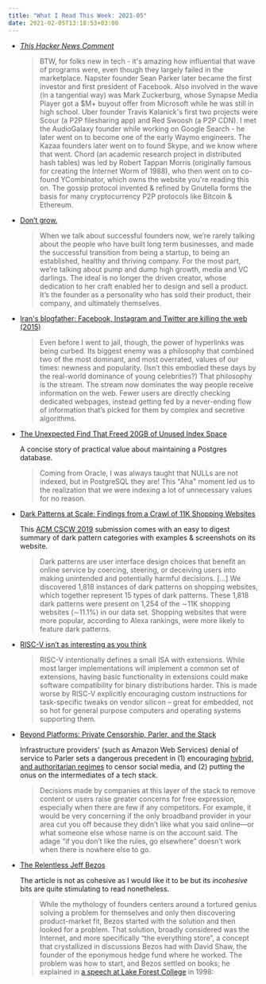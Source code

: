 ```yaml
---
title: "What I Read This Week: 2021-05"
date: 2021-02-05T13:18:53+03:00
---
```


- *[This Hacker News Comment](https://news.ycombinator.com/item?id=25964324)*

    > BTW, for folks new in tech - it's amazing how influential that wave of programs were, even though they largely failed in the marketplace. Napster founder Sean Parker later became the first investor and first president of Facebook. Also involved in the wave (in a tangential way) was Mark Zuckerburg, whose Synapse Media Player got a $M+ buyout offer from Microsoft while he was still in high school. Uber founder Travis Kalanick's first two projects were Scour (a P2P filesharing app) and Red Swoosh (a P2P CDN). I met the AudioGalaxy founder while working on Google Search - he later went on to become one of the early Waymo engineers. The Kazaa founders later went on to found Skype, and we know where that went. Chord (an academic research project in distributed hash tables) was led by Robert Tappan Morris (originally famous for creating the Internet Worm of 1988), who then went on to co-found YCombinator, which owns the website you're reading this on. The gossip protocol invented & refined by Gnutella forms the basis for many cryptocurrency P2P protocols like Bitcoin & Ethereum.

- [Don’t grow.](https://joanwestenberg.medium.com/dont-grow-d7f87faeaf56)

    > When we talk about successful founders now, we’re rarely talking about the people who have built long term businesses, and made the successful transition from being a startup, to being an established, healthy and thriving company. For the most part, we’re talking about pump and dump high growth, media and VC darlings. The ideal is no longer the driven creator, whose dedication to her craft enabled her to design and sell a product. It’s the founder as a personality who has sold their product, their company, and ultimately themselves.

- [Iran's blogfather: Facebook, Instagram and Twitter are killing the web (2015)](https://www.theguardian.com/technology/2015/dec/29/irans-blogfather-facebook-instagram-and-twitter-are-killing-the-web)

    > Even before I went to jail, though, the power of hyperlinks was being curbed. Its biggest enemy was a philosophy that combined two of the most dominant, and most overrated, values of our times: newness and popularity. (Isn’t this embodied these days by the real-world dominance of young celebrities?) That philosophy is the stream. The stream now dominates the way people receive information on the web. Fewer users are directly checking dedicated webpages, instead getting fed by a never-ending flow of information that’s picked for them by complex and secretive algorithms.

- [The Unexpected Find That Freed 20GB of Unused Index Space](https://hakibenita.com/postgresql-unused-index-size)

    A concise story of practical value about maintaining a Postgres database.

    > Coming from Oracle, I was always taught that NULLs are not indexed, but in PostgreSQL they are! This "Aha" moment led us to the realization that we were indexing a lot of unnecessary values for no reason.

- [Dark Patterns at Scale: Findings from a Crawl of 11K Shopping Websites](https://webtransparency.cs.princeton.edu/dark-patterns/)

    This [ACM CSCW 2019](https://cscw.acm.org/2019/) submission comes with an easy to digest summary of dark pattern categories with examples & screenshots on its website.

    > Dark patterns are user interface design choices that benefit an online service by coercing, steering, or deceiving users into making unintended and potentially harmful decisions. [...]  We discovered 1,818 instances of dark patterns on shopping websites, which together represent 15 types of dark patterns. These 1,818 dark patterns were present on 1,254 of the ∼11K shopping websites (∼11.1%) in our data set. Shopping websites that were more popular, according to Alexa rankings, were more likely to feature dark patterns. 

- [RISC-V isn’t as interesting as you think](https://sporks.space/2021/02/01/risc-v-isnt-as-interesting-as-you-think/)

    > RISC-V intentionally defines a small ISA with extensions. While most larger implementations will implement a common set of extensions, having basic functionality in extensions could make software compatibility for binary distributions harder. This is made worse by RISC-V explicitly encouraging custom instructions for task-specific tweaks on vendor silicon – great for embedded, not so hot for general purpose computers and operating systems supporting them.

- [Beyond Platforms: Private Censorship, Parler, and the Stack](https://www.eff.org/deeplinks/2021/01/beyond-platforms-private-censorship-parler-and-stack)

    Infrastructure providers' (such as Amazon Web Services) denial of service to Parler sets a dangerous precedent in (1) encouraging [hybrid, and authoritarian regimes](https://en.wikipedia.org/wiki/Democracy_Index) to censor social media, and (2) putting the onus on the intermediates of a tech stack.

    > Decisions made by companies at this layer of the stack to remove content or users raise greater concerns for free expression, especially when there are few if any competitors. For example, it would be very concerning if the only broadband provider in your area cut you off because they didn’t like what you said online—or what someone else whose name is on the account said. The adage “if you don’t like the rules, go elsewhere” doesn’t work when there is nowhere else to go.

- [The Relentless Jeff Bezos](https://stratechery.com/2021/the-relentless-jeff-bezos/)

    The article is not as cohesive as I would like it to be but its _incohesive_ bits are quite stimulating to read nonetheless.

    > While the mythology of founders centers around a tortured genius solving a problem for themselves and only then discovering product-market fit, Bezos started with the solution and then looked for a problem. That solution, broadly considered was the Internet, and more specifically “the everything store”, a concept that crystallized in discussions Bezos had with David Shaw, the founder of the eponymous hedge fund where he worked. The problem was how to start, and Bezos settled on books; he explained in [a speech at Lake Forest College](https://www.c-span.org/video/?c4620829/user-clip-jeff-bezos) in 1998: